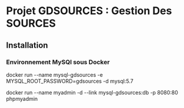 # Projet GDSOURCES : Gestion Des SOURCES

## Installation

### Environnement MySQl sous Docker

docker run --name mysql-gdsources -e MYSQL_ROOT_PASSWORD=gdsources -d mysql:5.7

docker run --name myadmin -d --link mysql-gdsources:db -p 8080:80 phpmyadmin